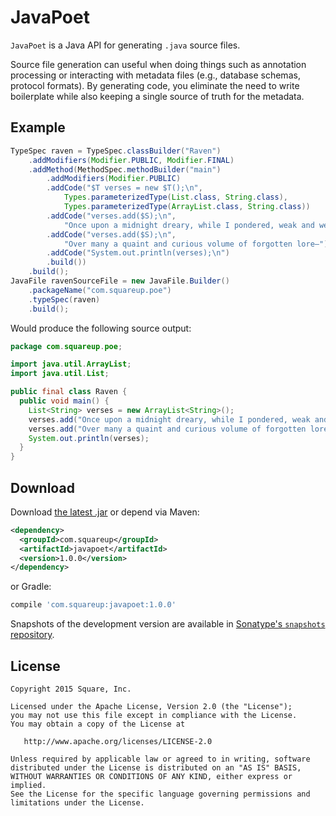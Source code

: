 JavaPoet
========

`JavaPoet` is a Java API for generating `.java` source files.

Source file generation can useful when doing things such as annotation processing or interacting
with metadata files (e.g., database schemas, protocol formats). By generating code, you eliminate
the need to write boilerplate while also keeping a single source of truth for the metadata.



Example
-------

```java
TypeSpec raven = TypeSpec.classBuilder("Raven")
    .addModifiers(Modifier.PUBLIC, Modifier.FINAL)
    .addMethod(MethodSpec.methodBuilder("main")
        .addModifiers(Modifier.PUBLIC)
        .addCode("$T verses = new $T();\n",
            Types.parameterizedType(List.class, String.class),
            Types.parameterizedType(ArrayList.class, String.class))
        .addCode("verses.add($S);\n",
            "Once upon a midnight dreary, while I pondered, weak and weary...")
        .addCode("verses.add($S);\n",
            "Over many a quaint and curious volume of forgotten lore—")
        .addCode("System.out.println(verses);\n")
        .build())
    .build();
JavaFile ravenSourceFile = new JavaFile.Builder()
    .packageName("com.squareup.poe")
    .typeSpec(raven)
    .build();
```

Would produce the following source output:

```java
package com.squareup.poe;

import java.util.ArrayList;
import java.util.List;

public final class Raven {
  public void main() {
    List<String> verses = new ArrayList<String>();
    verses.add("Once upon a midnight dreary, while I pondered, weak and weary...");
    verses.add("Over many a quaint and curious volume of forgotten lore—");
    System.out.println(verses);
  }
}
```



Download
--------

Download [the latest .jar][dl] or depend via Maven:
```xml
<dependency>
  <groupId>com.squareup</groupId>
  <artifactId>javapoet</artifactId>
  <version>1.0.0</version>
</dependency>
```
or Gradle:
```groovy
compile 'com.squareup:javapoet:1.0.0'
```

Snapshots of the development version are available in [Sonatype's `snapshots` repository][snap].



License
-------

    Copyright 2015 Square, Inc.

    Licensed under the Apache License, Version 2.0 (the "License");
    you may not use this file except in compliance with the License.
    You may obtain a copy of the License at

       http://www.apache.org/licenses/LICENSE-2.0

    Unless required by applicable law or agreed to in writing, software
    distributed under the License is distributed on an "AS IS" BASIS,
    WITHOUT WARRANTIES OR CONDITIONS OF ANY KIND, either express or implied.
    See the License for the specific language governing permissions and
    limitations under the License.



 [dl]: https://search.maven.org/remote_content?g=com.squareup&a=javapoet&v=LATEST
 [snap]: https://oss.sonatype.org/content/repositories/snapshots/
